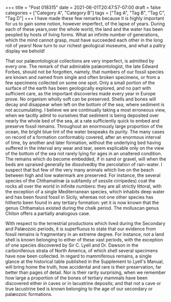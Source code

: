 +++
title = "Post 018315"
date = 2021-06-01T20:47:57-07:00
draft = false
categories = ["Category A", "Category B"]
tags = ["Tag A", "Tag B", "Tag C", "Tag D"]
+++
I have made these few remarks because it is highly important for us to gain some notion, however imperfect, of the lapse of years. During each of these years,over the whole world, the land and the water has been peopled by hosts of living forms. What an infinite number of generations, which the mind cannot grasp, must have succeeded each other in the long roll of years! Now turn to our richest geological museums, and what a paltry display we behold!

That our palæontological collections are very imperfect, is admitted by every one. The remark of that admirable palæontologist, the late Edward Forbes, should not be forgotten, namely, that numbers of our fossil species are known and named from single and often broken specimens, or from a few specimens collected on some one spot. Only a small portion of the surface of the earth has been geologically explored, and no part with sufficient care, as the important discoveries made every year in Europe prove. No organism wholly soft can be preserved. Shells and bones will decay and disappear when left on the bottom of the sea, where sediment is not accumulating. I believe we are continually taking a most erroneous view, when we tacitly admit to ourselves that sediment is being deposited over nearly the whole bed of the sea, at a rate sufficiently quick to embed and preserve fossil remains. Throughout an enormously large proportion of the ocean, the bright blue tint of the water bespeaks its purity. The many cases on record of a formation conformably covered, after an enormous interval of time, by another and later formation, without the underlying bed having suffered in the interval any wear and tear, seem explicable only on the view of the bottom of the sea not rarely lying for ages in an unaltered condition. The remains which do become embedded, if in sand or gravel, will when the beds are upraised generally be dissolvedby the percolation of rain-water. I suspect that but few of the very many animals which live on the beach between high and low watermark are preserved. For instance, the several species of the Chthamalinæ (a subfamily of sessile cirripedes) coat the rocks all over the world in infinite numbers: they are all strictly littoral, with the exception of a single Mediterranean species, which inhabits deep water and has been found fossil in Sicily, whereas not one other species has hitherto been found in any tertiary formation: yet it is now known that the genus Chthamalus existed during the chalk period. The molluscan genus Chiton offers a partially analogous case.

With respect to the terrestrial productions which lived during the Secondary and Palæozoic periods, it is superfluous to state that our evidence from fossil remains is fragmentary in an extreme degree. For instance, not a land shell is known belonging to either of these vast periods, with the exception of one species discovered by Sir C. Lyell and Dr. Dawson in the carboniferous strata of North America, of which shell several specimens have now been collected. In regard to mammiferous remains, a single glance at the historical table published in the Supplement to Lyell's Manual, will bring home the truth, how accidental and rare is their preservation, far better than pages of detail. Nor is their rarity surprising, when we remember how large a proportion of the bones of tertiary mammals have been discovered either in caves or in lacustrine deposits; and that not a cave or true lacustrine bed is known belonging to the age of our secondary or palæozoic formations.

